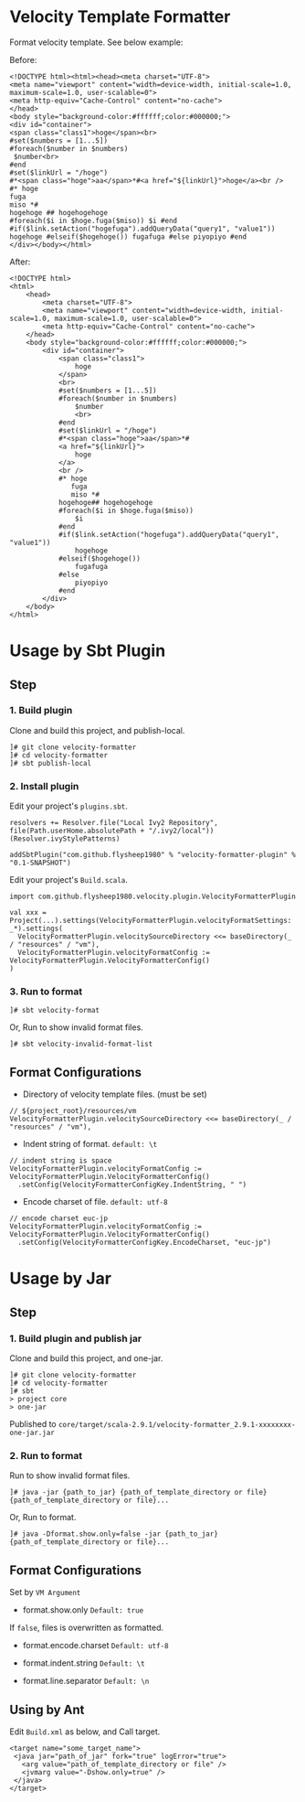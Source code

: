 # Velocity Template Formatter

Format velocity template. See below example:

Before:
```
<!DOCTYPE html><html><head><meta charset="UTF-8">
<meta name="viewport" content="width=device-width, initial-scale=1.0, maximum-scale=1.0, user-scalable=0">
<meta http-equiv="Cache-Control" content="no-cache">
</head>
<body style="background-color:#ffffff;color:#000000;">
<div id="container">
<span class="class1">hoge</span><br>
#set($numbers = [1...5])
#foreach($number in $numbers)
 $number<br>
#end
#set($linkUrl = "/hoge")
#*<span class="hoge">aa</span>*#<a href="${linkUrl}">hoge</a><br />
#* hoge
fuga
miso *#
hogehoge ## hogehogehoge
#foreach($i in $hoge.fuga($miso)) $i #end
#if($link.setAction("hogefuga").addQueryData("query1", "value1")) hogehoge #elseif($hogehoge()) fugafuga #else piyopiyo #end
</div></body></html>
```

After:
```
<!DOCTYPE html>
<html>
	<head>
		<meta charset="UTF-8">
		<meta name="viewport" content="width=device-width, initial-scale=1.0, maximum-scale=1.0, user-scalable=0">
		<meta http-equiv="Cache-Control" content="no-cache">
	</head>
	<body style="background-color:#ffffff;color:#000000;">
		<div id="container">
			<span class="class1">
				hoge
			</span>
			<br>
			#set($numbers = [1...5])
			#foreach($number in $numbers)
				$number
				<br>
			#end
			#set($linkUrl = "/hoge")
			#*<span class="hoge">aa</span>*#
			<a href="${linkUrl}">
				hoge
			</a>
			<br />
			#* hoge
			   fuga
			   miso *#
			hogehoge## hogehogehoge
			#foreach($i in $hoge.fuga($miso))
				$i
			#end
			#if($link.setAction("hogefuga").addQueryData("query1", "value1"))
				hogehoge
			#elseif($hogehoge())
				fugafuga
			#else
				piyopiyo
			#end
		</div>
	</body>
</html>
```

# Usage by Sbt Plugin

## Step

### 1. Build plugin

Clone and build this project, and publish-local.

```
]# git clone velocity-formatter
]# cd velocity-formatter
]# sbt publish-local
```

### 2. Install plugin

Edit your project's ```plugins.sbt```.

```
resolvers += Resolver.file("Local Ivy2 Repository", file(Path.userHome.absolutePath + "/.ivy2/local"))(Resolver.ivyStylePatterns)

addSbtPlugin("com.github.flysheep1980" % "velocity-formatter-plugin" % "0.1-SNAPSHOT")
```

Edit your project's ```Build.scala```.

```
import com.github.flysheep1980.velocity.plugin.VelocityFormatterPlugin

val xxx = Project(...).settings(VelocityFormatterPlugin.velocityFormatSettings: _*).settings(
  VelocityFormatterPlugin.velocitySourceDirectory <<= baseDirectory(_ / "resources" / "vm"),
  VelocityFormatterPlugin.velocityFormatConfig := VelocityFormatterPlugin.VelocityFormatterConfig()
)
```

### 3. Run to format

```
]# sbt velocity-format
```

Or, Run to show invalid format files.

```
]# sbt velocity-invalid-format-list
```

## Format Configurations

* Directory of velocity template files. (must be set)

```
// ${project_root}/resources/vm
VelocityFormatterPlugin.velocitySourceDirectory <<= baseDirectory(_ / "resources" / "vm"),
```

* Indent string of format. ```default: \t```

```
// indent string is space
VelocityFormatterPlugin.velocityFormatConfig := VelocityFormatterPlugin.VelocityFormatterConfig()
  .setConfig(VelocityFormatterConfigKey.IndentString, " ")
```

* Encode charset of file. ```default: utf-8```

```
// encode charset euc-jp
VelocityFormatterPlugin.velocityFormatConfig := VelocityFormatterPlugin.VelocityFormatterConfig()
  .setConfig(VelocityFormatterConfigKey.EncodeCharset, "euc-jp")
```

# Usage by Jar

## Step

### 1. Build plugin and publish jar

Clone and build this project, and one-jar.

```
]# git clone velocity-formatter
]# cd velocity-formatter
]# sbt
> project core
> one-jar
```

Published to ```core/target/scala-2.9.1/velocity-formatter_2.9.1-xxxxxxxx-one-jar.jar```

### 2. Run to format

Run to show invalid format files.

```
]# java -jar {path_to_jar} {path_of_template_directory or file} {path_of_template_directory or file}...
```

Or, Run to format.

```
]# java -Dformat.show.only=false -jar {path_to_jar} {path_of_template_directory or file}...
```

## Format Configurations

Set by ```VM Argument```

* format.show.only ```Default: true```

If ```false```, files is overwritten as formatted.

* format.encode.charset ```Default: utf-8```

* format.indent.string ```Default: \t```

* format.line.separator ```Default: \n```

## Using by Ant

Edit ```Build.xml``` as below, and Call target.

```
<target name="some_target_name">
 <java jar="path_of_jar" fork="true" logError="true">
   <arg value="path_of_template_directory or file" />
   <jvmarg value="-Dshow.only=true" />
 </java>
</target>
```